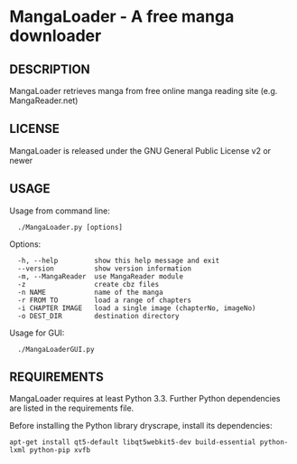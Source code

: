 MangaLoader - A free manga downloader
=====================================

DESCRIPTION
-----------
MangaLoader retrieves manga from free online manga reading site (e.g. MangaReader.net)


LICENSE
-------
MangaLoader is released under the GNU General Public License v2 or newer


USAGE
-----

Usage from command line:
```
  ./MangaLoader.py [options]
```

Options:
```
  -h, --help         show this help message and exit
  --version          show version information
  -m, --MangaReader  use MangaReader module
  -z                 create cbz files
  -n NAME            name of the manga
  -r FROM TO         load a range of chapters
  -i CHAPTER IMAGE   load a single image (chapterNo, imageNo)
  -o DEST_DIR        destination directory
```

Usage for GUI:
```
  ./MangaLoaderGUI.py
```

REQUIREMENTS
------------
MangaLoader requires at least Python 3.3. Further Python dependencies are
listed in the requirements file.

Before installing the Python library dryscrape, install its dependencies:

    apt-get install qt5-default libqt5webkit5-dev build-essential python-lxml python-pip xvfb

